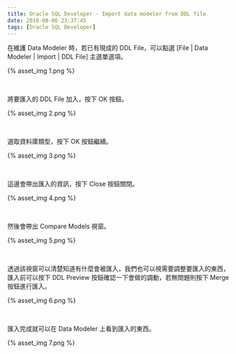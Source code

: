 ```yaml
---
title: Oracle SQL Developer - Import data modeler from DDL file
date: 2018-08-06 23:37:45
tags: [Oracle SQL Developer]
---
```


在維護 Data Modeler 時，若已有現成的 DDL File，可以點選 [File | Data Modeler | Import | DDL File] 主選單選項。  

<!-- More -->

{% asset_img 1.png %}
 
<br/>


將要匯入的 DDL File 加入，按下 OK 按鈕。  

{% asset_img 2.png %}
 
<br/>


選取資料庫類型，按下 OK 按鈕繼續。  

{% asset_img 3.png %}
 
<br/>


這邊會帶出匯入的資訊，按下 Close 按鈕關閉。  

{% asset_img 4.png %}
 
<br/>


然後會帶出 Compare Models 視窗。  

{% asset_img 5.png %}
 
<br/>


透過該視窗可以清楚知道有什麼會被匯入，我們也可以視需要調整要匯入的東西，匯入前可以按下 DDL Preview 按鈕確認一下會做的調動，若無問題則按下 Merge 按鈕進行匯入。  

{% asset_img 6.png %}
 
<br/>


匯入完成就可以在 Data Modeler 上看到匯入的東西。  

{% asset_img 7.png %}
 
<br/>
